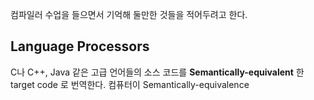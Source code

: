 


컴파일러 수업을 들으면서 기억해 둘만한 것들을 적어두려고 한다.

## Language Processors

C나 C++, Java 같은 고급 언어들의 소스 코드를
**Semantically-equivalent** 한 target code 로 번역한다. 
컴퓨터이 Semantically-equivalence
<!--stackedit_data:
eyJoaXN0b3J5IjpbLTE2MjY2OTkwNDJdfQ==
-->